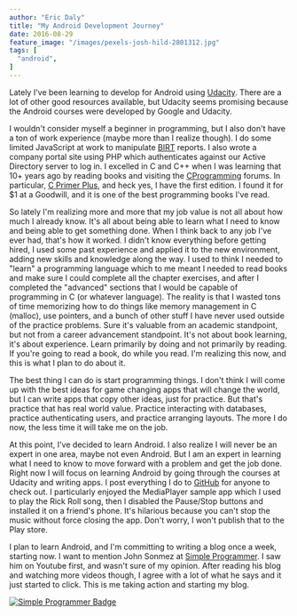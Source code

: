 ```yaml
---
author: "Eric Daly"
title: "My Android Development Journey"
date: 2016-08-29
feature_image: "/images/pexels-josh-hild-2801312.jpg"
tags: [
  "android",
]
---
```

Lately I've been learning to develop for Android using [Udacity][udacity]. There are a lot of other good resources available, but Udacity seems promising because the Android courses were developed by Google and Udacity.

I wouldn't consider myself a beginner in programming, but I also don't have a ton of work experience (maybe more than I realize though). I do some limited JavaScript at work to manipulate [BIRT][birt] reports. I also wrote a company portal site using PHP which authenticates against our Active Directory server to log in. I excelled in C and C++ when I was learning that 10+ years ago by reading books and visiting the [CProgramming][cprogramming] forums. In particular, [C Primer Plus][cprimerplusbook], and heck yes, I have the first edition. I found it for $1 at a Goodwill, and it is one of the best programming books I've read.

So lately I'm realizing more and more that my job value is not all about how much I already know. It's all about being able to learn what I need to know and being able to get something done. When I think back to any job I've ever had, that's how it worked. I didn't know everything before getting hired, I used some past experience and applied it to the new environment, adding new skills and knowledge along the way. I used to think I needed to "learn" a programming language which to me meant I needed to read books and make sure I could complete all the chapter exercises, and after I completed the "advanced" sections that I would be capable of programming in C (or whatever language). The reality is that I wasted tons of time memorizing how to do things like memory management in C (malloc), use pointers, and a bunch of other stuff I have never used outside of the practice problems. Sure it's valuable from an academic standpoint, but not from a career advancement standpoint. It's not about book learning, it's about experience. Learn primarily by doing and not primarily by reading. If you're going to read a book, do while you read. I'm realizing this now, and this is what I plan to do about it.

The best thing I can do is start programming things. I don't think I will come up with the best ideas for game changing apps that will change the world, but I can write apps that copy other ideas, just for practice. But that's practice that has real world value. Practice interacting with databases, practice authenticating users, and practice arranging layouts. The more I do now, the less time it will take me on the job.

At this point, I've decided to learn Android. I also realize I will never be an expert in one area, maybe not even Android. But I am an expert in learning what I need to know to move forward with a problem and get the job done. Right now I will focus on learning Android by going through the courses at Udacity and writing apps. I post everything I do to [GitHub][github] for anyone to check out. I particularly enjoyed the MediaPlayer sample app which I used to play the Rick Roll song, then I disabled the Pause/Stop buttons and installed it on a friend's phone. It's hilarious because you can't stop the music without force closing the app. Don't worry, I won't publish that to the Play store.

I plan to learn Android, and I'm committing to writing a blog once a week, starting now. I want to mention John Sonmez at [Simple Programmer][simpleprogrammer]. I saw him on Youtube first, and wasn't sure of my opinion. After reading his blog and watching more videos though, I agree with a lot of what he says and it just started to click. This is me taking action and starting my blog.

[![Simple Programmer Badge](http://simpleprogrammer.com/wp-content/uploads/2015/04/badge.png)](http://simpleprogrammer.com/2015/03/02/my-free-blogging-course-is-getting-unbelievable-results/)

[udacity]: https://www.udacity.com/
[birt]: http://www.eclipse.org/birt/
[cprogramming]: http://www.cprogramming.com/
[cprimerplusbook]: https://www.amazon.com/Groups-Primer-Mitchell-Stephen-Paperback/dp/B011DC2HNG?SubscriptionId=AKIAILSHYYTFIVPWUY6Q&tag=duckduckgo-d-20&linkCode=xm2&camp=2025&creative=165953&creativeASIN=B011DC2HNG
[github]: https://github.com/linucksrox
[simpleprogrammer]: https://simpleprogrammer.com/
